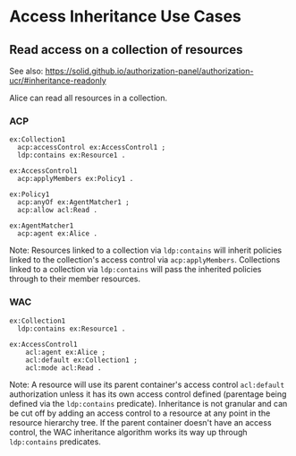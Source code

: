 # Access Inheritance Use Cases


## Read access on a collection of resources

See also: https://solid.github.io/authorization-panel/authorization-ucr/#inheritance-readonly

Alice can read all resources in a collection.

### ACP

```turtle
ex:Collection1
  acp:accessControl ex:AccessControl1 ;
  ldp:contains ex:Resource1 .

ex:AccessControl1
  acp:applyMembers ex:Policy1 .

ex:Policy1
  acp:anyOf ex:AgentMatcher1 ;
  acp:allow acl:Read .

ex:AgentMatcher1
  acp:agent ex:Alice .
```

Note: Resources linked to a collection via `ldp:contains` will inherit policies linked to the collection's access control via `acp:applyMembers`. Collections linked to a collection via `ldp:contains` will pass the inherited policies through to their member resources.

### WAC

```turtle
ex:Collection1
  ldp:contains ex:Resource1 .

ex:AccessControl1
    acl:agent ex:Alice ;
    acl:default ex:Collection1 ;
    acl:mode acl:Read .
```

Note: A resource will use its parent container's access control `acl:default` authorization unless it has its own access control defined (parentage being defined via the `ldp:contains` predicate). Inheritance is not granular and can be cut off by adding an access control to a resource at any point in the resource hierarchy tree. If the parent container doesn't have an access control, the WAC inheritance algorithm works its way up through `ldp:contains` predicates.
